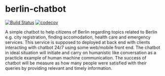 # berlin-chatbot
[![Build Status](https://travis-ci.org/muhammad-ahsan/berlin-chatbot.svg?branch=master)](https://travis-ci.org/muhammad-ahsan/berlin-chatbot) [![codecov](https://codecov.io/gh/muhammad-ahsan/berlin-chatbot/branch/master/graph/badge.svg)](https://codecov.io/gh/muhammad-ahsan/berlin-chatbot)

A simple chatbot to help citizens of Berlin regarding topics related to Berlin e.g. city registration, finding accomodation, health care and emergency services. This service is supposed to deployed at back end with clients interacting with chatbot 24/7 using some web/mobile front end. The chatbot in ideal situation will initiate and carry on humanistic like conversation as a practicle example of human machine communication. The success of chatbot will be measure as how many people were satisfied with their queries by providing relevant and timely information.  
